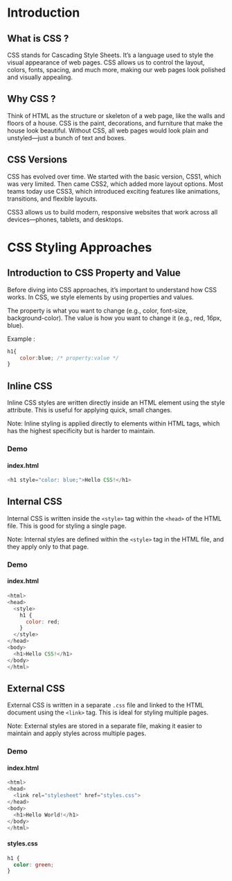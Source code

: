 # Introduction

## What is CSS ?
CSS stands for Cascading Style Sheets. It’s a language used to style the visual appearance of web pages. CSS allows us to control the layout, colors, fonts, spacing, and much more, making our web pages look polished and visually appealing.


## Why CSS ?
Think of HTML as the structure or skeleton of a web page, like the walls and floors of a house. CSS is the paint, decorations, and furniture that make the house look beautiful. Without CSS, all web pages would look plain and unstyled—just a bunch of text and boxes.


## CSS Versions
CSS has evolved over time. We started with the basic version, CSS1, which was very limited. Then came CSS2, which added more layout options. Most teams today use CSS3, which introduced exciting features like animations, transitions, and flexible layouts.

CSS3 allows us to build modern, responsive websites that work across all devices—phones, tablets, and desktops.

# CSS Styling Approaches

## Introduction to CSS Property and Value
Before diving into CSS approaches, it’s important to understand how CSS works. In CSS, we style elements by using properties and values.

The property is what you want to change (e.g., color, font-size, background-color).
The value is how you want to change it (e.g., red, 16px, blue).

Example : 
```js
h1{
    color:blue; /* property:value */
}
```

## Inline CSS
Inline CSS styles are written directly inside an HTML element using the style attribute. This is useful for applying quick, small changes.

Note: Inline styling is applied directly to elements within HTML tags, which has the highest specificity but is harder to maintain.

### Demo
#### index.html
```js
<h1 style="color: blue;">Hello CSS!</h1>
```


## Internal CSS
Internal CSS is written inside the `<style>` tag within the `<head>` of the HTML file. This is good for styling a single page.

Note: Internal styles are defined within the `<style>` tag in the HTML file, and they apply only to that page.

### Demo
#### index.html
```js
<html>
<head>
  <style>
    h1 {
      color: red;
    }
  </style>
</head>
<body>
  <h1>Hello CSS!</h1>
</body>
</html>
```


## External CSS
External CSS is written in a separate `.css` file and linked to the HTML document using the `<link>` tag. This is ideal for styling multiple pages.

Note: External styles are stored in a separate file, making it easier to maintain and apply styles across multiple pages.

### Demo
#### index.html
```js
<html>
<head>
  <link rel="stylesheet" href="styles.css">
</head>
<body>
  <h1>Hello World!</h1>
</body>
</html>
```
#### styles.css
```css
h1 {
  color: green;
}

```
